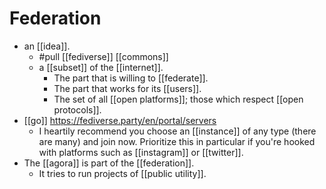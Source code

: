 # Federation
- an [[idea]].
	- #pull [[fediverse]] [[commons]]
	- a [[subset]] of the [[internet]].
		- The part that is willing to [[federate]].
		- The part that works for its [[users]].
		- The set of all [[open platforms]]; those which respect [[open protocols]].
- [[go]] https://fediverse.party/en/portal/servers
	- I heartily recommend you choose an [[instance]] of any type (there are many) and join now. Prioritize this in particular if you're hooked with platforms such as [[instagram]] or [[twitter]].
- The [[agora]] is part of the [[federation]].
	- It tries to run projects of [[public utility]].